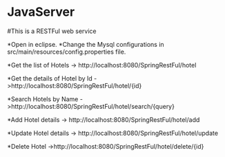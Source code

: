 # JavaServer

#This is a RESTFul web service

*Open in eclipse.
*Change the Mysql configurations in src/main/resources/config.properties file.

*Get the list of Hotels -> http://localhost:8080/SpringRestFul/hotel

*Get the details of Hotel by Id ->http://localhost:8080/SpringRestFul/hotel/{id}

*Search Hotels by Name ->http://localhost:8080/SpringRestFul/hotel/search/{query}

*Add Hotel details -> http://localhost:8080/SpringRestFul/hotel/add

*Update Hotel details -> http://localhost:8080/SpringRestFul/hotel/update

*Delete Hotel ->http://localhost:8080/SpringRestFul/hotel/delete/{id}

